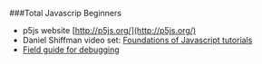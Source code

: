 ###Total Javascrip Beginners

* p5js website [http://p5js.org/](http://p5js.org/)
* Daniel Shiffman video set: [Foundations of Javascript tutorials](https://www.youtube.com/playlist?list=PLRqwX-V7Uu6Zy51Q-x9tMWIv9cueOFTFA)
* [Field guide for debugging](http://p5js.org/tutorials/debugging/)

